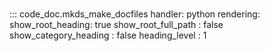 # 
::: code_doc.mkds_make_docfiles
    handler: python
    rendering:
      show_root_heading: true
      show_root_full_path : false
      show_category_heading : false
      heading_level : 1